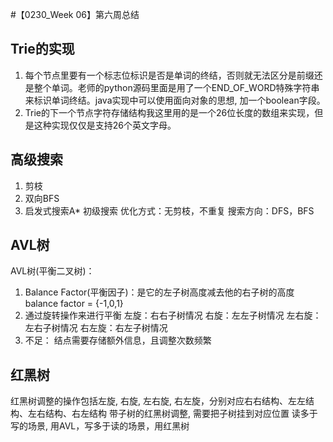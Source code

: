 #【0230_Week 06】第六周总结

## Trie的实现
1. 每个节点里要有一个标志位标识是否是单词的终结，否则就无法区分是前缀还是整个单词。老师的python源码里面是用了一个END_OF_WORD特殊字符串来标识单词终结。java实现中可以使用面向对象的思想, 加一个boolean字段。
2. Trie的下一个节点字符存储结构我这里用的是一个26位长度的数组来实现，但是这种实现仅仅是支持26个英文字母。

## 高级搜索
1. 剪枝
2. 双向BFS
3. 启发式搜索A*
初级搜索
优化方式：无剪枝，不重复
搜索方向：DFS，BFS

## AVL树
AVL树(平衡二叉树)：
1. Balance Factor(平衡因子)：是它的左子树高度减去他的右子树的高度
    balance factor = {-1,0,1}
2. 通过旋转操作来进行平衡
    左旋：右右子树情况
    右旋：左左子树情况
    左右旋：左右子树情况
    右左旋：右左子树情况
3. 不足：
    结点需要存储额外信息，且调整次数频繁

## 红黑树
红黑树调整的操作包括左旋, 右旋, 左右旋, 右左旋，分别对应右右结构、左左结构、左右结构、右左结构
带子树的红黑树调整, 需要把子树挂到对应位置
读多于写的场景, 用AVL，写多于读的场景，用红黑树